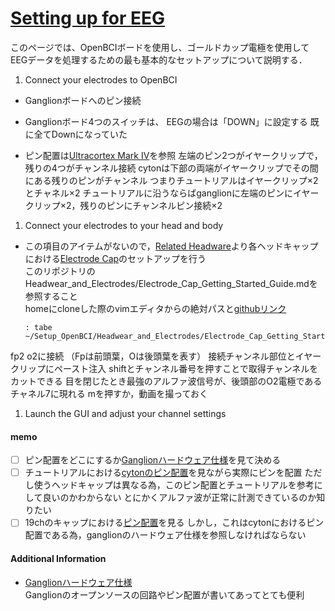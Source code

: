 # [Setting up for EEG](https://docs.openbci.com/GettingStarted/Biosensing-Setups/EEGSetup/)  
  
このページでは、OpenBCIボードを使用し、ゴールドカップ電極を使用してEEGデータを処理するための最も基本的なセットアップについて説明する．  
  
  
1. Connect your electrodes to OpenBCI  
  
* Ganglionボードへのピン接続  
	  
* Ganglionボード4つのスイッチは、 EEGの場合は「DOWN」に設定する
	既に全てDownになっていた
* ピン配置は[Ultracortex Mark IV](https://docs.openbci.com/AddOns/Headwear/MarkIV/#ganglion-board-setup)を参照
	左端のピン2つがイヤークリップで，残りの4つがチャンネル接続
cytonは下部の両端がイヤークリップでその間にある残りのピンがチャンネル
つまりチュートリアルはイヤークリップ×2とチャネル×2
チュートリアルに沿うならばganglionに左端のピンにイヤークリップ×2，残りのピンにチャンネルピン接続×2
	
  
  
1. Connect your electrodes to your head and body   
  
* この項目のアイテムがないので，[Related Headware](https://docs.openbci.com/GettingStarted/Biosensing-Setups/EEGSetup/#related-headware)より各ヘッドキャップにおける[Electrode Cap](https://docs.openbci.com/AddOns/Headwear/ElectrodeCap/)のセットアップを行う  
	このリポジトリのHeadwear_and_Electrodes/Electrode_Cap_Getting_Started_Guide.mdを参照すること  
	homeにcloneした際のvimエディタからの絶対パスと[githubリンク](https://github.com/keito1029/Setup_OpenBCI/blob/master/Headwear_and_Electrodes/Electrode_Cap_Getting_Started_Guide.md)  
	```  
	: tabe ~/Setup_OpenBCI/Headwear_and_Electrodes/Electrode_Cap_Getting_Started_Guide.md  
	```  
fp2 o2に接続  （Fpは前頭葉，Oは後頭葉を表す）
接続チャンネル部位とイヤークリップにペースト注入
shiftとチャンネル番号を押すことで取得チャンネルをカットできる
目を閉じたとき最強のアルファ波信号が、後頭部のO2電極であるチャネル7に現れる
mを押すか，動画を撮っておく
1. Launch the GUI and adjust your channel settings  
  
  
  
  
#### memo      
    
-[ ] ピン配置をどこにするか[Ganglionハードウェア仕様](https://docs.openbci.com/Ganglion/GanglionSpecs/#inverting-input-select-switches)を見て決める      
-[ ] チュートリアルにおける[cytonのピン配置](https://docs.openbci.com/GettingStarted/Biosensing-Setups/EEGSetup/#1-connect-your-electrodes-to-openbci)を見ながら実際にピンを配置 ただし使うヘッドキャップは異なる為，このピン配置とチュートリアルを参考にして良いのかわからない とにかくアルファ波が正常に計測できているのか知りたい
-[ ] 19chのキャップにおける[ピン配置](https://docs.openbci.com/AddOns/Headwear/ElectrodeCap/)を見る しかし，これはcytonにおけるピン配置である為，ganglionのハードウェア仕様を参照しなければならない
     
#### Additional Information    
    
* [Ganglionハードウェア仕様](https://docs.openbci.com/Ganglion/GanglionSpecs/#inverting-input-select-switches)     
	Ganglionのオープンソースの回路やピン配置が書いてあってとても便利
  

